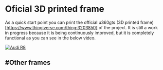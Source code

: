 # Oficial 3D printed frame

As a quick start point you can print the official u360gts (3D printed frame)[https://www.thingiverse.com/thing:3203850] of the project. It is still a work in progress because it is being continuously improved, but it is completely functional as you can see in the below video.

[![Audi R8](https://i.ytimg.com/vi/xCPg7soJWS4/hqdefault.jpg)](https://www.youtube.com/watch?v=xCPg7soJWS4 "u360gts 3D Printed")



#Other frames
- 
